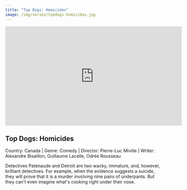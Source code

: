 ```yaml
---
title: "Top Dogs: Homicides"
image: /img/series/topdogs-homicides.jpg
---
```

<iframe width="560" height="315" src="https://www.facebook.com/418618892290789/videos/848288202322132" frameborder="0" allow="accelerometer; autoplay; encrypted-media; gyroscope; picture-in-picture" allowfullscreen></iframe>

## Top Dogs: Homicides
Country: Canada | Genre: Comedy | Director: Pierre-Luc Miville | Writer: Alexandre Bisaillon, Guillaume Lacelle, Odrée Rousseau 

Detectives Patenaude and Detroit are two wacky, immature, and, however, brilliant detectives. For example, when the evidence suggests a suicide, they will prove that it is a murder involving nine pairs of underpants. But they can't even imagine what's cooking right under their nose.
